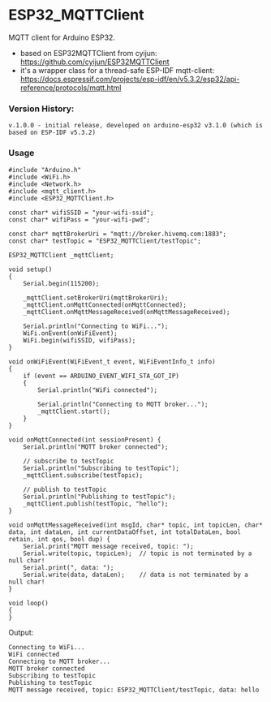 # ESP32_MQTTClient

MQTT client for Arduino ESP32.

- based on ESP32MQTTClient from cyijun: https://github.com/cyijun/ESP32MQTTClient
- it's a wrapper class for a thread-safe ESP-IDF mqtt-client: https://docs.espressif.com/projects/esp-idf/en/v5.3.2/esp32/api-reference/protocols/mqtt.html

### Version History:
```
v.1.0.0 - initial release, developed on arduino-esp32 v3.1.0 (which is based on ESP-IDF v5.3.2)
```

### Usage

```
#include "Arduino.h"
#include <WiFi.h>
#include <Network.h>
#include <mqtt_client.h>
#include <ESP32_MQTTClient.h>

const char* wifiSSID = "your-wifi-ssid";
const char* wifiPass = "your-wifi-pwd";

const char* mqttBrokerUri = "mqtt://broker.hivemq.com:1883";
const char* testTopic = "ESP32_MQTTClient/testTopic";

ESP32_MQTTClient _mqttClient;

void setup()
{
	Serial.begin(115200);

	_mqttClient.setBrokerUri(mqttBrokerUri);
	_mqttClient.onMqttConnected(onMqttConnected);
	_mqttClient.onMqttMessageReceived(onMqttMessageReceived);

	Serial.println("Connecting to WiFi...");
	WiFi.onEvent(onWiFiEvent);
	WiFi.begin(wifiSSID, wifiPass);
}

void onWiFiEvent(WiFiEvent_t event, WiFiEventInfo_t info)
{
	if (event == ARDUINO_EVENT_WIFI_STA_GOT_IP)
	{
		Serial.println("WiFi connected");

		Serial.println("Connecting to MQTT broker...");
		_mqttClient.start();
	}
}

void onMqttConnected(int sessionPresent) {
	Serial.println("MQTT broker connected");

	// subscribe to testTopic
	Serial.println("Subscribing to testTopic");
	_mqttClient.subscribe(testTopic);
	
	// publish to testTopic
	Serial.println("Publishing to testTopic");
	_mqttClient.publish(testTopic, "hello");
}

void onMqttMessageReceived(int msgId, char* topic, int topicLen, char* data, int dataLen, int currentDataOffset, int totalDataLen, bool retain, int qos, bool dup) {
	Serial.print("MQTT message received, topic: ");
	Serial.write(topic, topicLen);	// topic is not terminated by a null char!
	Serial.print(", data: ");
	Serial.write(data, dataLen);	// data is not terminated by a null char!
}

void loop()
{
}
```

Output:
```
Connecting to WiFi...
WiFi connected
Connecting to MQTT broker...
MQTT broker connected
Subscribing to testTopic
Publishing to testTopic
MQTT message received, topic: ESP32_MQTTClient/testTopic, data: hello
```
